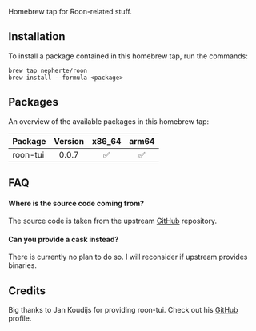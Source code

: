 Homebrew tap for Roon-related stuff.

Installation
------------
To install a package contained in this homebrew tap, run the commands:

    brew tap nepherte/roon
    brew install --formula <package>

Packages
--------
An overview of the available packages in this homebrew tap:

| Package  | Version |       x86_64       |       arm64        |
|:---------|:-------:|:------------------:|:------------------:|
| roon-tui |  0.0.7  | :white_check_mark: | :white_check_mark: |

FAQ
---
#### Where is the source code coming from?
The source code is taken from the upstream 
[GitHub](https://github.com/TheAppgineer/roon-tui) repository.

#### Can you provide a cask instead?
There is currently no plan to do so. I will reconsider if upstream provides binaries.

Credits
-------
Big thanks to Jan Koudijs for providing roon-tui. Check out his
[GitHub](https://github.com/TheAppgineer) profile.
